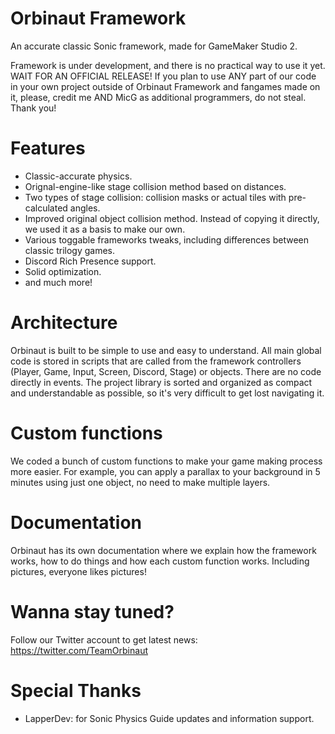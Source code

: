 # Orbinaut Framework
An accurate classic Sonic framework, made for GameMaker Studio 2.

Framework is under development, and there is no practical way to use it yet. WAIT FOR AN OFFICIAL RELEASE!
If you plan to use ANY part of our code in your own project outside of Orbinaut Framework and fangames made on it, please, credit me AND MicG as additional programmers, do not steal. Thank you!

# Features
- Classic-accurate physics.
- Orignal-engine-like stage collision method based on distances.
- Two types of stage collision: collision masks or actual tiles with pre-calculated angles.
- Improved original object collision method. Instead of copying it directly, we used it as a basis to make our own.
- Various toggable frameworks tweaks, including differences between classic trilogy games.
- Discord Rich Presence support.
- Solid optimization.
- and much more!

# Architecture
Orbinaut is built to be simple to use and easy to understand. All main global code is stored in scripts that are called from the framework 
controllers (Player, Game, Input, Screen, Discord, Stage) or objects. There are no code directly in events. The project library is sorted 
and organized as compact and understandable as possible, so it's very difficult to get lost navigating it.

# Custom functions
We coded a bunch of custom functions to make your game making process more easier. For example, you can apply a parallax to your background in 5 minutes using 
just one object, no need to make multiple layers.

# Documentation
Orbinaut has its own documentation where we explain how the framework works, how to do things and how each custom function works. Including pictures, 
everyone likes pictures!

# Wanna stay tuned?
Follow our Twitter account to get latest news: https://twitter.com/TeamOrbinaut

# Special Thanks
- LapperDev: for Sonic Physics Guide updates and information support.
